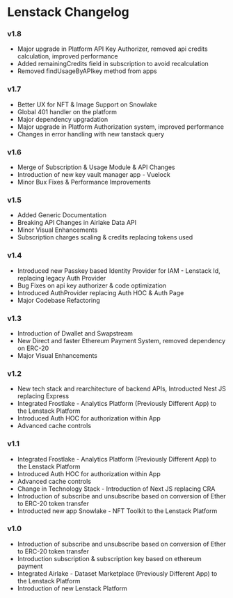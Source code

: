 # Lenstack Changelog

### v1.8
* Major upgrade in Platform API Key Authorizer, removed api credits calculation, improved performance
* Added remainingCredits field in subscription to avoid recalculation
* Removed findUsageByAPIkey method from apps

### v1.7
* Better UX for NFT & Image Support on Snowlake
* Global 401 handler on the platform
* Major dependency upgradation
* Major upgrade in Platform Authorization system, improved performance
* Changes in error handling with new tanstack query

### v1.6
* Merge of Subscription & Usage Module & API Changes
* Introduction of new key vault manager app - Vuelock
* Minor Bux Fixes & Performance Improvements

### v1.5
* Added Generic Documentation
* Breaking API Changes in Airlake Data API
* Minor Visual Enhancements
* Subscription charges scaling & credits replacing tokens used

### v1.4
* Introduced new Passkey based Identity Provider for IAM - Lenstack Id, replacing legacy Auth Provider
* Bug Fixes on api key authorizer & code optimization
* Introduced AuthProvider replacing Auth HOC & Auth Page
* Major Codebase Refactoring

### v1.3
* Introduction of Dwallet and Swapstream
* New Direct and faster Ethereum Payment System, removed dependency on ERC-20
* Major Visual Enhancements

### v1.2
* New tech stack and rearchitecture of backend APIs, Introducted Nest JS replacing Express
* Integrated Frostlake - Analytics Platform (Previously Different App) to the Lenstack Platform
* Introduced Auth HOC for authorization within App
* Advanced cache controls

### v1.1
* Integrated Frostlake - Analytics Platform (Previously Different App) to the Lenstack Platform
* Introduced Auth HOC for authorization within App
* Advanced cache controls
* Change in Technology Stack - Introduction of Next JS replacing CRA
* Introduction of subscribe and unsubscribe based on conversion of Ether to ERC-20 token transfer
* Introducted new app Snowlake - NFT Toolkit to the Lenstack Platform

### v1.0
* Introduction of subscribe and unsubscribe based on conversion of Ether to ERC-20 token transfer
* Introduction subscription & subscription key based on ethereum payment
* Integrated Airlake - Dataset Marketplace (Previously Different App) to the Lenstack Platform
* Introduction of new Lenstack Platform